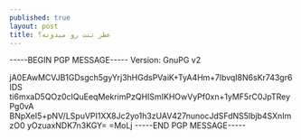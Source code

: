 ```yaml
---
published: true
layout: post
title: عطر تنت رو میدونه؟
---
```


-----BEGIN PGP MESSAGE-----
Version: GnuPG v2

jA0EAwMCVJB1GDsgch5gyYrj3hHGdsPVaiK+TyA4Hm+7lbvqI8N6sKr743gr6IDS
ti6mxaD5QOz0cIQuEeqMekrimPzQHISmIKHOwVyPf0xn+1yMF5rC0JpTReyPg0vA
BNpXeI5+pNV/LSpuVPI1XX8Jc2yo1h3zUAV427nunocJdSFdNS5lbjb4SXnImzO0
yOzuaxNDK7n3KGY=
=MoLj
-----END PGP MESSAGE-----
